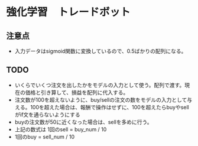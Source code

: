 # 強化学習　トレードボット

## 注意点
- 入力データはsigmoid関数に変換しているので、0.5ばかりの配列になる。

## TODO
- いくらでいくつ注文を出したかをモデルの入力として使う。配列で渡す。現在の価格と引き算して、損益を配列に代入する。
- 注文数が100を超えないように、buy/sellの注文の数をモデルの入力として与える。100を超えた場合は、報酬で操作はせずに、100を超えたらbuyやsellがif文を通らないようにする
- buyの注文数が50に近くなった場合は、sellを多めに行う。
- 上記の数式は 1回のsell = buy_num / 10
- 1回のbuy = sell_num / 10

